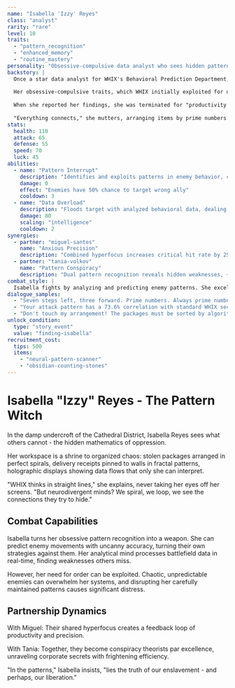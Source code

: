 ```yaml
---
name: "Isabella 'Izzy' Reyes"
class: "analyst"
rarity: "rare"
level: 10
traits:
  - "pattern_recognition"
  - "enhanced_memory"
  - "routine_mastery"
personality: "Obsessive-compulsive data analyst who sees hidden patterns everywhere"
backstory: |
  Once a star data analyst for WHIX's Behavioral Prediction Department, Isabella's ability to find patterns in chaos made her invaluable - until she found patterns they didn't want found.
  
  Her obsessive-compulsive traits, which WHIX initially exploited for quality control, led her to discover disturbing regularities in "random" delivery assignments. Neurodivergent partners were being systematically routed through specific neural scanning checkpoints. Data was being harvested.
  
  When she reported her findings, she was terminated for "productivity irregularities." Now she lives in the Cathedral undercroft, obsessively cataloging stolen packages, trying to decode the greater pattern she knows exists.
  
  "Everything connects," she mutters, arranging items by prime numbers. "The deliveries, the festivals, the neural scans - it's all one beautiful, terrible pattern."
stats:
  health: 110
  attack: 65
  defense: 55
  speed: 70
  luck: 45
abilities:
  - name: "Pattern Interrupt"
    description: "Identifies and exploits patterns in enemy behavior, causing confusion for 2 turns"
    damage: 0
    effect: "Enemies have 50% chance to target wrong ally"
    cooldown: 3
  - name: "Data Overload"
    description: "Floods target with analyzed behavioral data, dealing INT-based damage"
    damage: 80
    scaling: "intelligence"
    cooldown: 2
synergies:
  - partner: "miguel-santos"
    name: "Anxious Precision"
    description: "Combined hyperfocus increases critical hit rate by 25%"
  - partner: "tania-volkov"
    name: "Pattern Conspiracy"
    description: "Dual pattern recognition reveals hidden weaknesses, +40% damage to corporate enemies"
combat_style: |
  Isabella fights by analyzing and predicting enemy patterns. She excels at disrupting organized groups and corporate security, but struggles against chaotic or unpredictable opponents. Her OCD manifests in combat as precise, ritualistic movements that can be both a strength and vulnerability.
dialogue_samples:
  - "Seven steps left, three forward. Prime numbers. Always prime numbers."
  - "Your attack pattern has a 73.6% correlation with standard WHIX security protocols. Predictable."
  - "Don't touch my arrangement! The packages must be sorted by algorithmic weight!"
unlock_condition:
  type: "story_event"
  value: "finding-isabella"
recruitment_cost:
  tips: 500
  items:
    - "neural-pattern-scanner"
    - "obsidian-counting-stones"
---
```


# Isabella "Izzy" Reyes - The Pattern Witch

In the damp undercroft of the Cathedral District, Isabella Reyes sees what others cannot - the hidden mathematics of oppression.

Her workspace is a shrine to organized chaos: stolen packages arranged in perfect spirals, delivery receipts pinned to walls in fractal patterns, holographic displays showing data flows that only she can interpret.

"WHIX thinks in straight lines," she explains, never taking her eyes off her screens. "But neurodivergent minds? We spiral, we loop, we see the connections they try to hide."

## Combat Capabilities

Isabella turns her obsessive pattern recognition into a weapon. She can predict enemy movements with uncanny accuracy, turning their own strategies against them. Her analytical mind processes battlefield data in real-time, finding weaknesses others miss.

However, her need for order can be exploited. Chaotic, unpredictable enemies can overwhelm her systems, and disrupting her carefully maintained patterns causes significant distress.

## Partnership Dynamics

With Miguel: Their shared hyperfocus creates a feedback loop of productivity and precision.

With Tania: Together, they become conspiracy theorists par excellence, unraveling corporate secrets with frightening efficiency.

"In the patterns," Isabella insists, "lies the truth of our enslavement - and perhaps, our liberation."